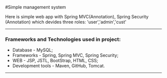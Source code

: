#Simple management system 

Here is simple web app with Spring MVC(Annotation), Spring Security (Annotation)
 which devides three roles: 'user','admin','cust'
____________
### Frameworks and Technologies used in project:

   * Database - MySQL;
   * Frameworks - Spring, Spring MVC, Spring Security;
   * WEB - JSP, JSTL, BootStrap, HTML, CSS;
   * Development tools - Maven, GitHub, Tomcat.
___________

